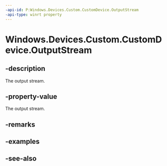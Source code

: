 ```yaml
---
-api-id: P:Windows.Devices.Custom.CustomDevice.OutputStream
-api-type: winrt property
---
```


<!-- Property syntax
public Windows.Storage.Streams.IOutputStream OutputStream { get; }
-->

# Windows.Devices.Custom.CustomDevice.OutputStream

## -description
The output stream.

## -property-value
The output stream.

## -remarks

## -examples

## -see-also
